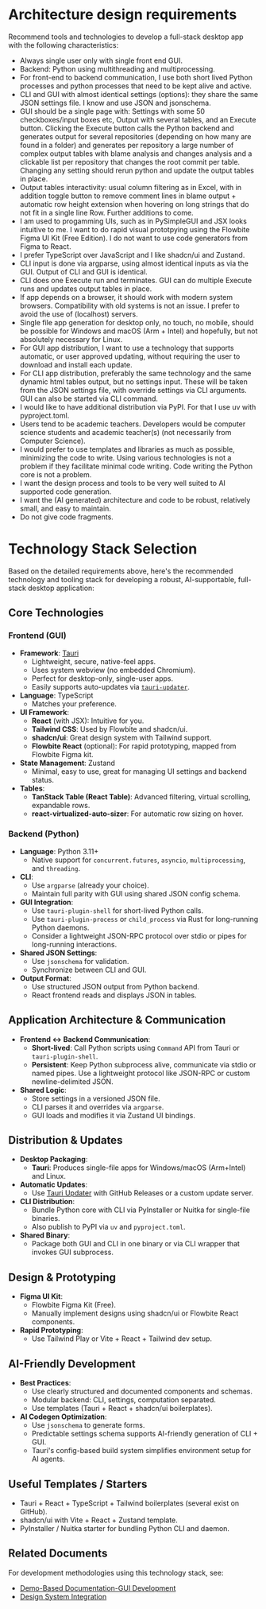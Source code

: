# Architecture design requirements

Recommend tools and technologies to develop a full-stack desktop app with the following characteristics:

-   Always single user only with single front end GUI.
-   Backend: Python using multithreading and multiprocessing.
-   For front-end to backend communication, I use both short lived Python processes and python processes that need to be kept alive and active.
-   CLI and GUI with almost identical settings (options): they share the same JSON settings file. I know and use JSON and jsonschema.
-   GUI should be a single page with: Settings with some 50 checkboxes/input boxes etc, Output with several tables, and an Execute button. Clicking the Execute button calls the Python backend and generates output for several repositories (depending on how many are found in a folder) and generates per repository a large number of complex output tables with blame analysis and changes analysis and a clickable list per repository that changes the root commit per table. Changing any setting should rerun python and update the output tables in place.
-   Output tables interactivity: usual column filtering as in Excel, with in addition toggle button to remove comment lines in blame output + automatic row height extension when hovering on long strings that do not fit in a single line Row. Further additions to come.
-   I am used to progamming UIs, such as in PySimpleGUI and JSX looks intuitive to me. I want to do rapid visual prototpying using the Flowbite Figma UI Kit (Free Edition). I do not want to use code generators from Figma to React.
-   I prefer TypeScript over JavaScript and I like shadcn/ui and Zustand.
-   CLI input is done via argparse, using almost identical inputs as via the GUI. Output of CLI and GUI is identical.
-   CLI does one Execute run and terminates. GUI can do multiple Execute runs and updates output tables in place.
-   If app depends on a browser, it should work with modern system browsers. Compatibility with old systems is not an issue. I prefer to avoid the use of (localhost) servers.
-   Single file app generation for desktop only, no touch, no mobile, should be possible for Windows and macOS (Arm + Intel) and hopefully, but not absolutely necessary for Linux.
-   For GUI app distribution, I want to use a technology that supports automatic, or user approved updating, without requiring the user to download and install each update.
-   For CLI app distribution, preferably the same technology and the same dynamic html tables output, but no settings input. These will be taken from the JSON settings file, with override settings via CLI arguments. GUI can also be started via CLI command.
-   I would like to have additional distribution via PyPI. For that I use uv with pyproject.toml.
-   Users tend to be academic teachers. Developers would be computer science students and academic teacher(s) (not necessarily from Computer Science).
-   I would prefer to use templates and libraries as much as possible, minimizing the code to write. Using various technologies is not a problem if they facilitate minimal code writing. Code writing the Python core is not a problem.
-   I want the design process and tools to be very well suited to AI supported code generation.
-   I want the (AI generated) architecture and code to be robust, relatively small, and easy to maintain.
-   Do not give code fragments.

# Technology Stack Selection

Based on the detailed requirements above, here's the recommended technology and tooling stack for developing a robust, AI-supportable, full-stack desktop application:

## Core Technologies

### Frontend (GUI)

-   **Framework**: [Tauri](https://tauri.app/)
    -   Lightweight, secure, native-feel apps.
    -   Uses system webview (no embedded Chromium).
    -   Perfect for desktop-only, single-user apps.
    -   Easily supports auto-updates via [`tauri-updater`](https://tauri.app/v1/guides/distribution/updater/).
-   **Language**: TypeScript
    -   Matches your preference.
-   **UI Framework**:
    -   **React** (with JSX): Intuitive for you.
    -   **Tailwind CSS**: Used by Flowbite and shadcn/ui.
    -   **shadcn/ui**: Great design system with Tailwind support.
    -   **Flowbite React** (optional): For rapid prototyping, mapped from Flowbite Figma kit.
-   **State Management**: Zustand
    -   Minimal, easy to use, great for managing UI settings and backend status.
-   **Tables**:
    -   **TanStack Table (React Table)**: Advanced filtering, virtual scrolling, expandable rows.
    -   **react-virtualized-auto-sizer**: For automatic row sizing on hover.

### Backend (Python)

-   **Language**: Python 3.11+
    -   Native support for `concurrent.futures`, `asyncio`, `multiprocessing`, and `threading`.
-   **CLI**:
    -   Use `argparse` (already your choice).
    -   Maintain full parity with GUI using shared JSON config schema.
-   **GUI Integration**:
    -   Use `tauri-plugin-shell` for short-lived Python calls.
    -   Use `tauri-plugin-process` or `child_process` via Rust for long-running Python daemons.
    -   Consider a lightweight JSON-RPC protocol over stdio or pipes for long-running interactions.
-   **Shared JSON Settings**:
    -   Use `jsonschema` for validation.
    -   Synchronize between CLI and GUI.
-   **Output Format**:
    -   Use structured JSON output from Python backend.
    -   React frontend reads and displays JSON in tables.

## Application Architecture & Communication

-   **Frontend ↔ Backend Communication**:
    -   **Short-lived**: Call Python scripts using `Command` API from Tauri or `tauri-plugin-shell`.
    -   **Persistent**: Keep Python subprocess alive, communicate via stdio or named pipes. Use a lightweight protocol like JSON-RPC or custom newline-delimited JSON.
-   **Shared Logic**:
    -   Store settings in a versioned JSON file.
    -   CLI parses it and overrides via `argparse`.
    -   GUI loads and modifies it via Zustand UI bindings.

## Distribution & Updates

-   **Desktop Packaging**:
    -   **Tauri**: Produces single-file apps for Windows/macOS (Arm+Intel) and Linux.
-   **Automatic Updates**:
    -   Use [Tauri Updater](https://tauri.app/v1/guides/distribution/updater/) with GitHub Releases or a custom update server.
-   **CLI Distribution**:
    -   Bundle Python core with CLI via PyInstaller or Nuitka for single-file binaries.
    -   Also publish to PyPI via `uv` and `pyproject.toml`.
-   **Shared Binary**:
    -   Package both GUI and CLI in one binary or via CLI wrapper that invokes GUI subprocess.

## Design & Prototyping

-   **Figma UI Kit**:
    -   Flowbite Figma Kit (Free).
    -   Manually implement designs using shadcn/ui or Flowbite React components.
-   **Rapid Prototyping**:
    -   Use Tailwind Play or Vite + React + Tailwind dev setup.

## AI-Friendly Development

-   **Best Practices**:
    -   Use clearly structured and documented components and schemas.
    -   Modular backend: CLI, settings, computation separated.
    -   Use templates (Tauri + React + shadcn/ui boilerplates).
-   **AI Codegen Optimization**:
    -   Use `jsonschema` to generate forms.
    -   Predictable settings schema supports AI-friendly generation of CLI + GUI.
    -   Tauri's config-based build system simplifies environment setup for AI agents.

## Useful Templates / Starters

-   Tauri + React + TypeScript + Tailwind boilerplates (several exist on GitHub).
-   shadcn/ui with Vite + React + Zustand template.
-   PyInstaller / Nuitka starter for bundling Python CLI and daemon.

## Related Documents

For development methodologies using this technology stack, see:
- [Demo-Based Documentation-GUI Development](../development/demo-based-documentation-gui-development.md)
- [Design System Integration](../development/design-system-integration.md)